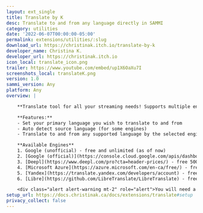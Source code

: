 ```yaml
---
layout: ext_single
title: Translate by K
desc: Translate to and from any language directly in SAMMI
category: utilities
date: '2022-06-07T00:00:00-05:00'
permalink: extensions/utilities/:slug
download_url: https://christinak.itch.io/translate-by-k
developer_name: Christina K.
developer_url: https://christinak.itch.io
icon_local: translate_icon.png
trailer: https://www.youtube.com/embed/up1X6OaXu7I
screenshots_local: translateK.png
version: 1.0
sammi_version: Any
platform: Any
overview: |

    **Translate tool for all your streaming needs! Supports multiple engines, auto language detection and more.**  

    **Features:**
    - Set your primary language you wish to translate to and from
    - Auto detect source language (for some engines)
    - Translate to and from any supported language by the selected engine

    **Available Engines**
    1. Google (unofficial) - free and unlimited (as of now)
    2. [Google (official)](https://console.cloud.google.com/apis/dashboard) - free 500,000 characters/month
    3. [Deepl](https://www.deepl.com/pro?cta=header-prices/) - free 500,000 characters/month
    4. [Microsoft Azure](https://azure.microsoft.com/en-ca/free/) - free 2 mil characters/month for 12 months
    5. [Yandex](https://translate.yandex.com/developers/account) - free one time 5 million characters upon registering
    6. [Libre](https://github.com/LibreTranslate/LibreTranslate) - free and unlimited, must self host

    <div class="alert alert-warning mt-2" role="alert">You will need a valid credit card to be able to use most engines. The extension developer is not responsible for any incurred costs if you go over your free quota.</div>
setup_url: https://docs.christinak.ca/docs/extensions/translate#setup
privacy_collect: false
---
```

